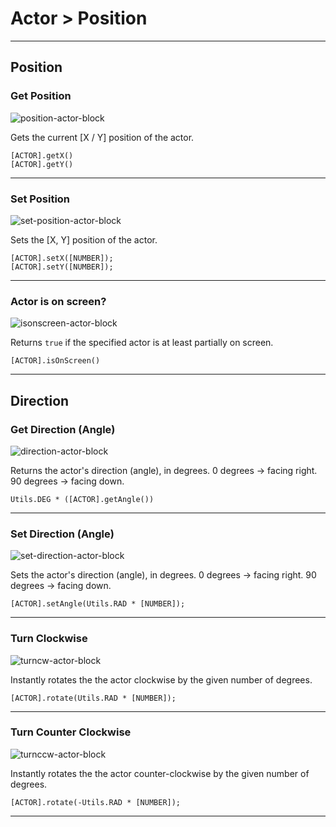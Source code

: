 # Actor > Position

***

## Position

### <a name="get-xy"></a> Get Position

![position-actor-block](http://static.stencyl.com/pedia2/block-images/0%20-%20Actor/0%20-%20Position/get-xy.png)

Gets the current [X / Y] position of the actor.

```
[ACTOR].getX()
[ACTOR].getY()
```

***

### <a name="set-xy"></a> Set Position

![set-position-actor-block](http://static.stencyl.com/pedia2/block-images/0%20-%20Actor/0%20-%20Position/set-xy.png)

Sets the [X, Y] position of the actor.

```
[ACTOR].setX([NUMBER]);
[ACTOR].setY([NUMBER]);
```

***

### <a name="isonscreen"></a> Actor is on screen?

![isonscreen-actor-block](http://static.stencyl.com/pedia2/block-images/0%20-%20Actor/0%20-%20Position/isonscreen.png)

Returns `true` if the specified actor is at least partially on screen.

```
[ACTOR].isOnScreen()
```

***

## Direction

### <a name="getdir"></a> Get Direction (Angle)

![direction-actor-block](http://static.stencyl.com/pedia2/block-images/0%20-%20Actor/0%20-%20Position/getdir.png)

Returns the actor's direction (angle), in degrees. 0 degrees -> facing right. 90 degrees -> facing down.

```
Utils.DEG * ([ACTOR].getAngle())
```

***

### <a name="setangle"></a> Set Direction (Angle)

![set-direction-actor-block](http://static.stencyl.com/pedia2/block-images/0%20-%20Actor/0%20-%20Position/setangle.png)

Sets the actor's direction (angle), in degrees. 0 degrees -> facing right. 90 degrees -> facing down.

```
[ACTOR].setAngle(Utils.RAD * [NUMBER]);
```

***

### <a name="rotate"></a> Turn Clockwise

![turncw-actor-block](http://static.stencyl.com/pedia2/block-images/0%20-%20Actor/0%20-%20Position/rotate.png)

Instantly rotates the the actor clockwise by the given number of degrees.

```
[ACTOR].rotate(Utils.RAD * [NUMBER]);
```

***

### <a name="rotate2"></a> Turn Counter Clockwise

![turnccw-actor-block](http://static.stencyl.com/pedia2/block-images/0%20-%20Actor/0%20-%20Position/rotate2.png)

Instantly rotates the the actor counter-clockwise by the given number of degrees.

```
[ACTOR].rotate(-Utils.RAD * [NUMBER]);
```

***
